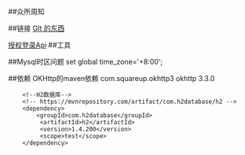 ##众所周知

##链接
[GIt 的东西](https://github.com/HSS2239879824/springbootdemo)

[授权登录Api](https://developer.github.com/apps/building-oauth-apps/creating-an-oauth-app/)
##工具

##Mysql时区问题
set global time_zone='+8:00';

##依赖
        OKHttp的maven依赖
        <dependency>
            <groupId>com.squareup.okhttp3</groupId>
            <artifactId>okhttp</artifactId>
            <version>3.3.0</version>
        </dependency>
        
        <!--H2数据库-->
        <!-- https://mvnrepository.com/artifact/com.h2database/h2 -->
        <dependency>
            <groupId>com.h2database</groupId>
             <artifactId>h2</artifactId>
             <version>1.4.200</version>
             <scope>test</scope>
        </dependency>


